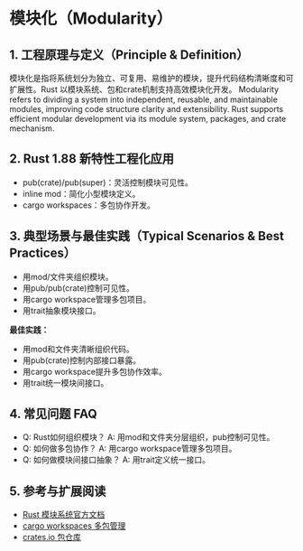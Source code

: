 # 模块化（Modularity）

## 1. 工程原理与定义（Principle & Definition）

模块化是指将系统划分为独立、可复用、易维护的模块，提升代码结构清晰度和可扩展性。Rust 以模块系统、包和crate机制支持高效模块化开发。
Modularity refers to dividing a system into independent, reusable, and maintainable modules, improving code structure clarity and extensibility. Rust supports efficient modular development via its module system, packages, and crate mechanism.

## 2. Rust 1.88 新特性工程化应用

- pub(crate)/pub(super)：灵活控制模块可见性。
- inline mod：简化小型模块定义。
- cargo workspaces：多包协作开发。

## 3. 典型场景与最佳实践（Typical Scenarios & Best Practices）

- 用mod/文件夹组织模块。
- 用pub/pub(crate)控制可见性。
- 用cargo workspace管理多包项目。
- 用trait抽象模块接口。

**最佳实践：**

- 用mod和文件夹清晰组织代码。
- 用pub(crate)控制内部接口暴露。
- 用cargo workspace提升多包协作效率。
- 用trait统一模块间接口。

## 4. 常见问题 FAQ

- Q: Rust如何组织模块？
  A: 用mod和文件夹分层组织，pub控制可见性。
- Q: 如何做多包协作？
  A: 用cargo workspace管理多包项目。
- Q: 如何做模块间接口抽象？
  A: 用trait定义统一接口。

## 5. 参考与扩展阅读

- [Rust 模块系统官方文档](https://doc.rust-lang.org/book/ch07-00-modules.html)
- [cargo workspaces 多包管理](https://doc.rust-lang.org/book/ch14-03-cargo-workspaces.html)
- [crates.io 包仓库](https://crates.io/)
